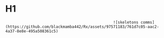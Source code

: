 # H1

                                                   ![skeletons comms](https://github.com/blackmamba442/Rx/assets/97571183/761d7c05-aac2-4a37-8e8e-495a508361c5)
